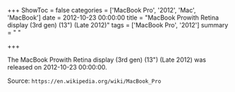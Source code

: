 +++
ShowToc = false
categories = ['MacBook Pro', '2012', 'Mac', 'MacBook']
date = 2012-10-23 00:00:00
title = "MacBook Prowith Retina display (3rd gen) (13\") (Late 2012)"
tags = ['MacBook Pro', '2012']
summary = " "

+++

The MacBook Prowith Retina display (3rd gen) (13") (Late 2012) was released on 2012-10-23 00:00:00.

Source: `https://en.wikipedia.org/wiki/MacBook_Pro`


